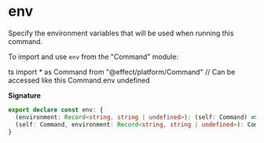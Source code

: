 # env

Specify the environment variables that will be used when running this command.

To import and use `env` from the "Command" module:

ts
import \* as Command from "@effect/platform/Command"
// Can be accessed like this
Command.env
undefined

**Signature**

```ts
export declare const env: {
  (environment: Record<string, string | undefined>): (self: Command) => Command
  (self: Command, environment: Record<string, string | undefined>): Command
}
```
